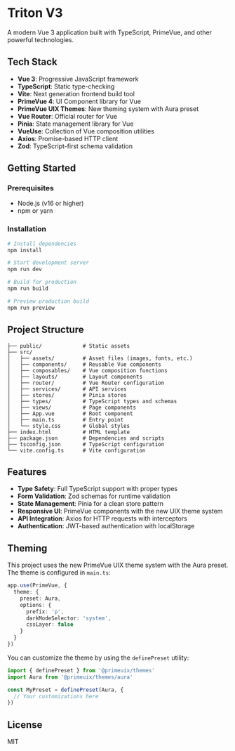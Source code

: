 # Triton V3

A modern Vue 3 application built with TypeScript, PrimeVue, and other powerful technologies.

## Tech Stack

- **Vue 3**: Progressive JavaScript framework
- **TypeScript**: Static type-checking
- **Vite**: Next generation frontend build tool
- **PrimeVue 4**: UI Component library for Vue
- **PrimeVue UIX Themes**: New theming system with Aura preset
- **Vue Router**: Official router for Vue
- **Pinia**: State management library for Vue
- **VueUse**: Collection of Vue composition utilities
- **Axios**: Promise-based HTTP client
- **Zod**: TypeScript-first schema validation

## Getting Started

### Prerequisites

- Node.js (v16 or higher)
- npm or yarn

### Installation

```bash
# Install dependencies
npm install

# Start development server
npm run dev

# Build for production
npm run build

# Preview production build
npm run preview
```

## Project Structure

```
├── public/             # Static assets
├── src/
│   ├── assets/         # Asset files (images, fonts, etc.)
│   ├── components/     # Reusable Vue components
│   ├── composables/    # Vue composition functions
│   ├── layouts/        # Layout components
│   ├── router/         # Vue Router configuration
│   ├── services/       # API services
│   ├── stores/         # Pinia stores
│   ├── types/          # TypeScript types and schemas
│   ├── views/          # Page components
│   ├── App.vue         # Root component
│   ├── main.ts         # Entry point
│   └── style.css       # Global styles
├── index.html          # HTML template
├── package.json        # Dependencies and scripts
├── tsconfig.json       # TypeScript configuration
└── vite.config.ts      # Vite configuration
```

## Features

- **Type Safety**: Full TypeScript support with proper types
- **Form Validation**: Zod schemas for runtime validation
- **State Management**: Pinia for a clean store pattern
- **Responsive UI**: PrimeVue components with the new UIX theme system
- **API Integration**: Axios for HTTP requests with interceptors
- **Authentication**: JWT-based authentication with localStorage

## Theming

This project uses the new PrimeVue UIX theme system with the Aura preset. The theme is configured in `main.ts`:

```ts
app.use(PrimeVue, {
  theme: {
    preset: Aura,
    options: {
      prefix: 'p',
      darkModeSelector: 'system',
      cssLayer: false
    }
  }
})
```

You can customize the theme by using the `definePreset` utility:

```ts
import { definePreset } from '@primeuix/themes'
import Aura from '@primeuix/themes/aura'

const MyPreset = definePreset(Aura, {
  // Your customizations here
})
```

## License

MIT
